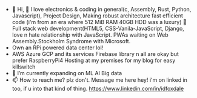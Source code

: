 - 👋 Hi, 💞️ I love electronics & coding in general(c, Assembly, Rust, Python, Javascript), Project Design, Making robust architecture fast efficient code (i'm from an era where 512 MiB RAM 40GB HDD was a luxury) 👀 Full stack web development(HTML5, CSS-Vanila-JavaScript, Django, love n hate  relationship with JavaScript. PWAs waiting on Web Assembly.Stockholm Syndrome with Microsoft.
- Own an RPi powered data center lol!
-  AWS Azure GCP and its services Firebase library n all are okay but prefer RaspberryPi4 Hosting at my premises for my blog for easy killswitch
- 🌱 I’m currently expanding on ML AI Big data
- 📫 How to reach me? plz don't.
Message me  here
hey! i'm on linked in too, if u into that kind of thing.
https://www.linkedin.com/in/idfoxdale
